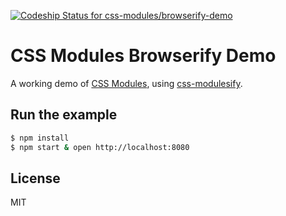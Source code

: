 [ ![Codeship Status for css-modules/browserify-demo](https://codeship.com/projects/b7120830-ed2f-0132-7e77-0eee9d4772fa/status?branch=master)](https://codeship.com/projects/83950)

# CSS Modules Browserify Demo

A working demo of [CSS Modules](https://github.com/css-modules/css-modules), using [css-modulesify](https://github.com/css-modules/css-modulesify).

## Run the example

```bash
$ npm install
$ npm start & open http://localhost:8080
```

## License

MIT
